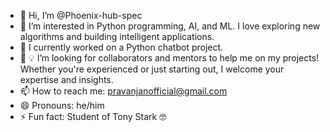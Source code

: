 - 👋 Hi, I’m @Phoenix-hub-spec
- 👀 I’m interested in Python programming, AI, and ML. I love exploring new algorithms and building intelligent applications.
- 🤖 I currently worked on a Python chatbot project.
- 💞️ 💡 I’m looking for collaborators and mentors to help me on my projects! Whether you're experienced or just starting out, I welcome your expertise and insights.
- 📫 How to reach me: pravanjanofficial@gmail.com
- 😄 Pronouns: he/him
- ⚡ Fun fact: Student of Tony Stark 🤓

<!---
Phoenix-hub-spec/Phoenix-hub-spec is a ✨ special ✨ repository because its `README.md` (this file) appears on your GitHub profile.
You can click the Preview link to take a look at your changes.
--->
